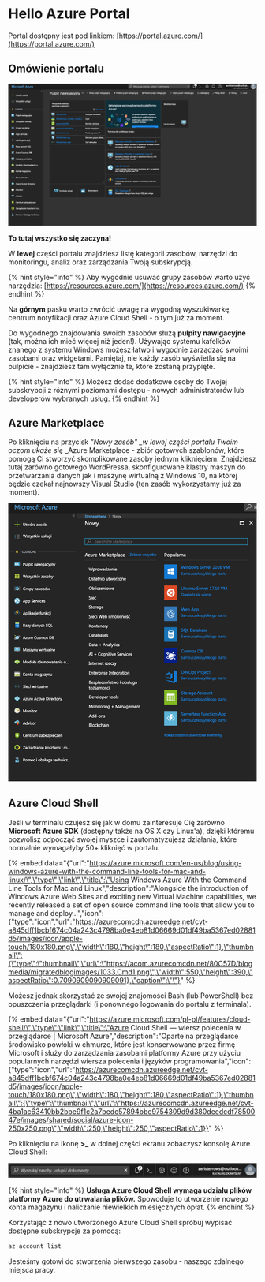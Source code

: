 # Hello Azure Portal

Portal dostępny jest pod linkiem: [https://portal.azure.com/](https://portal.azure.com/)

## Omówienie portalu

![Pulpit nawigacyjny Azure](.gitbook/assets/image-3.png)

**To tutaj wszystko się zaczyna!** 

W **lewej** części portalu znajdziesz listę kategorii zasobów, narzędzi do monitoringu, analiz oraz zarządzania Twoją subskrypcją.

{% hint style="info" %}
Aby wygodnie usuwać grupy zasobów warto użyć narzędzia: [https://resources.azure.com/](https://resources.azure.com/)
{% endhint %}

Na **górnym** pasku warto zwrócić uwagę na wygodną wyszukiwarkę, centrum notyfikacji oraz Azure Cloud Shell - o tym już za moment.

Do wygodnego znajdowania swoich zasobów służą **pulpity nawigacyjne** \(tak, można ich mieć więcej niż jeden!\). Używając systemu kafelków znanego z systemu Windows możesz łatwo i wygodnie zarządzać swoimi zasobami oraz widgetami. Pamiętaj, nie każdy zasób wyświetla się na pulpicie - znajdziesz tam wyłącznie te, które zostaną przypięte.

{% hint style="info" %}
Możesz dodać dodatkowe osoby do Twojej subskrypcji z różnymi poziomami dostępu - nowych administratorów lub developerów wybranych usług.
{% endhint %}

## Azure Marketplace

Po kliknięciu na przycisk _"Nowy zasób" \_w lewej części portalu Twoim oczom ukaże się_ \_Azure Marketplace - zbiór gotowych szablonów, które pomogą Ci stworzyć skomplikowane zasoby jednym kliknięciem. Znajdziesz tutaj zarówno gotowego WordPressa, skonfigurowane klastry maszyn do przetwarzania danych jak i maszynę wirtualną z Windows 10, na której będzie czekał najnowszy Visual Studio \(ten zasób wykorzystamy już za moment\).

![](.gitbook/assets/image-6.png)

## Azure Cloud Shell

Jeśli w terminalu czujesz się jak w domu zainteresuje Cię zarówno **Microsoft Azure SDK** \(dostępny także na OS X czy Linux'a\), dzięki któremu pozwolisz odpocząć swojej myszce i zautomatyzujesz działania, które normalnie wymagałyby 50+ kliknięć w portalu.

{% embed data="{\"url\":\"https://azure.microsoft.com/en-us/blog/using-windows-azure-with-the-command-line-tools-for-mac-and-linux/\",\"type\":\"link\",\"title\":\"Using Windows Azure With the Command Line Tools for Mac and Linux\",\"description\":\"Alongside the introduction of Windows Azure Web Sites and exciting new Virtual Machine capabilities, we recently released a set of open source command line tools that allow you to manage and deploy…\",\"icon\":{\"type\":\"icon\",\"url\":\"https://azurecomcdn.azureedge.net/cvt-a845dff1bcbf674c04a243c4798ba0e4eb81d06669d01df49ba5367ed02881d5/images/icon/apple-touch/180x180.png\",\"width\":180,\"height\":180,\"aspectRatio\":1},\"thumbnail\":{\"type\":\"thumbnail\",\"url\":\"https://acom.azurecomcdn.net/80C57D/blogmedia/migratedblogimages/1033.Cmd1.png\",\"width\":550,\"height\":390,\"aspectRatio\":0.7090909090909091},\"caption\":\"\"}" %}

Możesz jednak skorzystać ze swojej znajomości Bash \(lub PowerShell\) bez opuszczenia przeglądarki \(i ponownego logowania do portalu z terminala\).

{% embed data="{\"url\":\"https://azure.microsoft.com/pl-pl/features/cloud-shell/\",\"type\":\"link\",\"title\":\"Azure Cloud Shell — wiersz polecenia w przeglądarce \| Microsoft Azure\",\"description\":\"Oparte na przeglądarce środowisko powłoki w chmurze, które jest konserwowane przez firmę Microsoft i służy do zarządzania zasobami platformy Azure przy użyciu popularnych narzędzi wiersza polecenia i języków programowania\",\"icon\":{\"type\":\"icon\",\"url\":\"https://azurecomcdn.azureedge.net/cvt-a845dff1bcbf674c04a243c4798ba0e4eb81d06669d01df49ba5367ed02881d5/images/icon/apple-touch/180x180.png\",\"width\":180,\"height\":180,\"aspectRatio\":1},\"thumbnail\":{\"type\":\"thumbnail\",\"url\":\"https://azurecomcdn.azureedge.net/cvt-4ba1ac63410bb2bbe9f1c2a7bedc57894bbe9754309d9d380deedcdf7850047e/images/shared/social/azure-icon-250x250.png\",\"width\":250,\"height\":250,\"aspectRatio\":1}}" %}

Po kliknięciu na ikonę **&gt;\_** w dolnej części ekranu zobaczysz konsolę Azure Cloud Shell:

![Kliknij ikon&#x119; &amp;gt;\_](.gitbook/assets/image-15.png)

{% hint style="info" %}
**Usługa Azure Cloud Shell wymaga udziału plików platformy Azure do utrwalania plików.** Spowoduje to utworzenie nowego konta magazynu i naliczanie niewielkich miesięcznych opłat.
{% endhint %}

Korzystając z nowo utworzonego Azure Cloud Shell spróbuj wypisać dostępne subskrypcje za pomocą:

```bash
az account list
```

Jesteśmy gotowi do stworzenia pierwszego zasobu - naszego zdalnego miejsca pracy.

